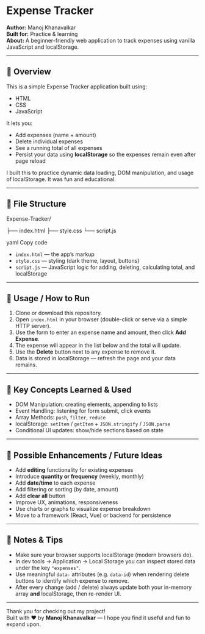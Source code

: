# Expense Tracker

**Author:** Manoj Khanavalkar  
**Built for:** Practice & learning  
**About:** A beginner-friendly web application to track expenses using vanilla JavaScript and localStorage.

---

## 🧾 Overview

This is a simple Expense Tracker application built using:

- HTML  
- CSS  
- JavaScript  

It lets you:

- Add expenses (name + amount)  
- Delete individual expenses  
- See a running total of all expenses  
- Persist your data using **localStorage** so the expenses remain even after page reload  

I built this to practice dynamic data loading, DOM manipulation, and usage of localStorage. It was fun and educational.

---

## 📁 File Structure

Expense-Tracker/

├── index.html
├── style.css
└── script.js

yaml
Copy code

- `index.html` — the app’s markup  
- `style.css` — styling (dark theme, layout, buttons)  
- `script.js` — JavaScript logic for adding, deleting, calculating total, and localStorage  

---

## 🚀 Usage / How to Run

1. Clone or download this repository.  
2. Open `index.html` in your browser (double-click or serve via a simple HTTP server).  
3. Use the form to enter an expense name and amount, then click **Add Expense**.  
4. The expense will appear in the list below and the total will update.  
5. Use the **Delete** button next to any expense to remove it.  
6. Data is stored in localStorage — refresh the page and your data remains.

---

## 🧠 Key Concepts Learned & Used

- DOM Manipulation: creating elements, appending to lists  
- Event Handling: listening for form submit, click events  
- Array Methods: `push`, `filter`, `reduce`  
- localStorage: `setItem` / `getItem` + `JSON.stringify` / `JSON.parse`  
- Conditional UI updates: show/hide sections based on state  

---

## 🔧 Possible Enhancements / Future Ideas

- Add **editing** functionality for existing expenses  
- Introduce **quantity or frequency** (weekly, monthly)  
- Add **date/time** to each expense  
- Add filtering or sorting (by date, amount)  
- Add **clear all** button  
- Improve UX, animations, responsiveness  
- Use charts or graphs to visualize expense breakdown  
- Move to a framework (React, Vue) or backend for persistence  

---

## 📌 Notes & Tips

- Make sure your browser supports localStorage (modern browsers do).  
- In dev tools → Application → Local Storage you can inspect stored data under the key `"expenses"`.  
- Use meaningful `data-` attributes (e.g. `data-id`) when rendering delete buttons to identify which expense to remove.  
- After every change (add / delete) always update both your in-memory array **and** localStorage, then re-render UI.

---

Thank you for checking out my project!  
Built with ❤️ by **Manoj Khanavalkar** — I hope you find it useful and fun to expand upon.
